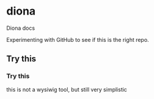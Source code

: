 diona
=====

Diona docs

Experimenting with GitHub to see if this is the right repo.

## Try this

### Try this

this is not a wysiwig tool, but still very simplistic
